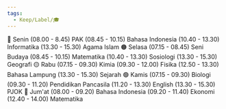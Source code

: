 ```yaml
---
tags:
  - Keep/Label/🎓
---
```


🔴 Senin
(08.00 - 8.45) PAK
(08.45 - 10.15) Bahasa Indonesia 
(10.40 - 13.30) Informatika 
(13.30 - 15.30) Agama Islam 
🟠 Selasa
(07.15 - 08.45) Seni Budaya 
(08.45 - 10.15) Matematika 
(10.40 - 13.30) Sosiologi 
(13.30 - 15.30) Geografi 
🟡 Rabu
(07.15 - 09.30) Kimia
(09.30 - 12.00) Fisika 
(12.50 - 13.30) Bahasa Lampung 
(13.30 - 15.30) Sejarah 
🟢 Kamis
(07.15 - 09.30) Biologi
(09.30 - 11.20) Pendidikan Pancasila 
(11.20 - 13.30) English 
(13.30 - 15.30) PJOK
🔵 Jum'at 
(08.00 - 09.20) Bahasa Indonesia 
(09.20 - 11.40) Ekonomi 
(12.40 - 14.00) Matematika 